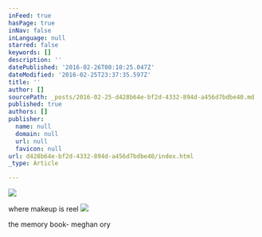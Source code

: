 ```yaml
---
inFeed: true
hasPage: true
inNav: false
inLanguage: null
starred: false
keywords: []
description: ''
datePublished: '2016-02-26T00:10:25.047Z'
dateModified: '2016-02-25T23:37:35.597Z'
title: ''
author: []
sourcePath: _posts/2016-02-25-d428b64e-bf2d-4332-894d-a456d7bdbe40.md
published: true
authors: []
publisher:
  name: null
  domain: null
  url: null
  favicon: null
url: d428b64e-bf2d-4332-894d-a456d7bdbe40/index.html
_type: Article

---
```

![](https://the-grid-user-content.s3-us-west-2.amazonaws.com/b841ee25-748d-4fb8-afd3-477fb5b00aba.JPG)

where makeup is reel
![](https://the-grid-user-content.s3-us-west-2.amazonaws.com/84c9b7d2-beb0-43c4-aa48-190cbe5caa4f.jpg)

the memory book- meghan ory